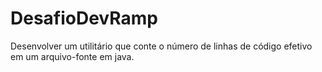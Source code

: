 # DesafioDevRamp
Desenvolver um utilitário que conte o número de linhas de código efetivo em um arquivo-fonte em java.

